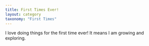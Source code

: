 ```yaml
---
title: First Times Ever!
layout: category
taxonomy: "First Times"
---
```

I love doing things for the first time ever! It means I am growing and exploring.
